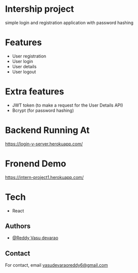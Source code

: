 # Intership project

simple login and registration application with password hashing

# Features

- User registration
- User login
- User details
- User logout

# Extra features 

- JWT token (to make a request for the User Details API)
- Bcrypt (for password hashing)

# Backend Running At

https://login-v-server.herokuapp.com/

# Fronend Demo

https://intern-project1.herokuapp.com/

# Tech

- React 

## Authors

- [@Reddy Vasu devarao](https://github.com/VasudevaraoReddy)


## Contact

For contact, email vasudevaraoreddy6@gmail.com

